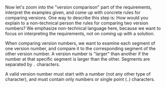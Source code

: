 Now let's zoom into the "version comparison" part of the requirements,
interpret the examples given, and come up with concrete rules for comparing
versions. One way to describe this step is: How would you explain to a
non-technical person the rules for comparing two version numbers? We emphasize
non-technical language here, because we want to focus on interpreting the
requirements, not on coming up with a solution.

When comparing version numbers, we want to examine each segment of one version
number, and compare it to the corresponding segment of the other version
number. A version number is "larger" than another if the number at that
specific segment is larger than the other. Segments are separated by `.`
characters.

A valid version number must start with a number (not any other type of
character), and must contain only numbers or single point (`.`) characters.
